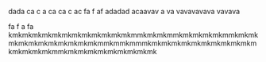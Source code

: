 dada
ca
c
a
ca
ca
c
ac
fa
f
af
adadad
 acaavav
 a
 va
 vavavavava
 vavava
 
fa
f
a
fa
kmkmkmkmkmkmkmkmkmkmkmkmkmmkmkmkmmkmkmkmkmkmmkmkmkmkmkmkmkmkmkmkmkmkmmkmmkmmmkmkmkmkmkmkmkmkmkmkmkmkmkmkmkmkmmkmkmkmkmkmkmkmkmkmk